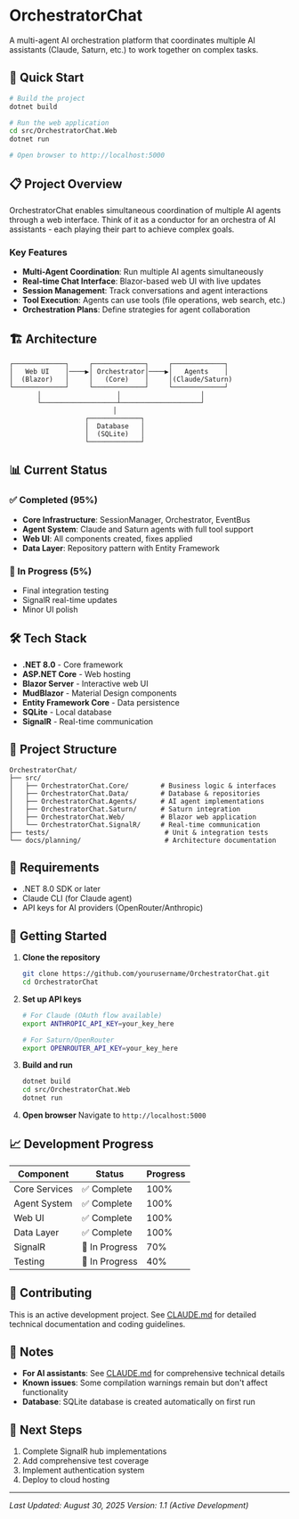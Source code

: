 # OrchestratorChat

A multi-agent AI orchestration platform that coordinates multiple AI assistants (Claude, Saturn, etc.) to work together on complex tasks.

## 🚀 Quick Start

```bash
# Build the project
dotnet build

# Run the web application
cd src/OrchestratorChat.Web
dotnet run

# Open browser to http://localhost:5000
```

## 📋 Project Overview

OrchestratorChat enables simultaneous coordination of multiple AI agents through a web interface. Think of it as a conductor for an orchestra of AI assistants - each playing their part to achieve complex goals.

### Key Features
- **Multi-Agent Coordination**: Run multiple AI agents simultaneously
- **Real-time Chat Interface**: Blazor-based web UI with live updates
- **Session Management**: Track conversations and agent interactions
- **Tool Execution**: Agents can use tools (file operations, web search, etc.)
- **Orchestration Plans**: Define strategies for agent collaboration

## 🏗️ Architecture

```
┌─────────────┐     ┌─────────────┐     ┌─────────────┐
│   Web UI    │────▶│ Orchestrator│────▶│   Agents    │
│  (Blazor)   │     │   (Core)    │     │(Claude/Saturn)
└─────────────┘     └─────────────┘     └─────────────┘
       │                   │                    │
       └───────────────────┴────────────────────┘
                          │
                   ┌─────────────┐
                   │  Database   │
                   │  (SQLite)   │
                   └─────────────┘
```

## 📊 Current Status

### ✅ Completed (95%)
- **Core Infrastructure**: SessionManager, Orchestrator, EventBus
- **Agent System**: Claude and Saturn agents with full tool support
- **Web UI**: All components created, fixes applied
- **Data Layer**: Repository pattern with Entity Framework

### 🔧 In Progress (5%)
- Final integration testing
- SignalR real-time updates
- Minor UI polish

## 🛠️ Tech Stack

- **.NET 8.0** - Core framework
- **ASP.NET Core** - Web hosting
- **Blazor Server** - Interactive web UI
- **MudBlazor** - Material Design components
- **Entity Framework Core** - Data persistence
- **SQLite** - Local database
- **SignalR** - Real-time communication

## 📁 Project Structure

```
OrchestratorChat/
├── src/
│   ├── OrchestratorChat.Core/        # Business logic & interfaces
│   ├── OrchestratorChat.Data/        # Database & repositories
│   ├── OrchestratorChat.Agents/      # AI agent implementations
│   ├── OrchestratorChat.Saturn/      # Saturn integration
│   ├── OrchestratorChat.Web/         # Blazor web application
│   └── OrchestratorChat.SignalR/     # Real-time communication
├── tests/                             # Unit & integration tests
└── docs/planning/                     # Architecture documentation
```

## 🔑 Requirements

- .NET 8.0 SDK or later
- Claude CLI (for Claude agent)
- API keys for AI providers (OpenRouter/Anthropic)

## 🚦 Getting Started

1. **Clone the repository**
   ```bash
   git clone https://github.com/yourusername/OrchestratorChat.git
   cd OrchestratorChat
   ```

2. **Set up API keys**
   ```bash
   # For Claude (OAuth flow available)
   export ANTHROPIC_API_KEY=your_key_here
   
   # For Saturn/OpenRouter
   export OPENROUTER_API_KEY=your_key_here
   ```

3. **Build and run**
   ```bash
   dotnet build
   cd src/OrchestratorChat.Web
   dotnet run
   ```

4. **Open browser**
   Navigate to `http://localhost:5000`

## 📈 Development Progress

| Component | Status | Progress |
|-----------|--------|----------|
| Core Services | ✅ Complete | 100% |
| Agent System | ✅ Complete | 100% |
| Web UI | ✅ Complete | 100% |
| Data Layer | ✅ Complete | 100% |
| SignalR | 🔄 In Progress | 70% |
| Testing | 🔄 In Progress | 40% |

## 🤝 Contributing

This is an active development project. See [CLAUDE.md](CLAUDE.md) for detailed technical documentation and coding guidelines.

## 📝 Notes

- **For AI assistants**: See [CLAUDE.md](CLAUDE.md) for comprehensive technical details
- **Known issues**: Some compilation warnings remain but don't affect functionality
- **Database**: SQLite database is created automatically on first run

## 🎯 Next Steps

1. Complete SignalR hub implementations
2. Add comprehensive test coverage
3. Implement authentication system
4. Deploy to cloud hosting

---

*Last Updated: August 30, 2025*
*Version: 1.1 (Active Development)*